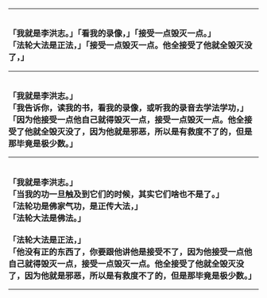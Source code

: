 <h3>
<hr>
<br>「我就是李洪志。」「看我的录像，」「接受一点毁灭一点。」
<br>「法轮大法是正法，」「接受一点毁灭一点。他全接受了他就全毁灭没了，」
<hr>
<br>「我就是李洪志。」
<br>「我告诉你，读我的书，看我的录像，或听我的录音去学法学功，」
<br>「因为他接受一点他自己就得毁灭一点，接受一点毁灭一点。他全接受了他就全毁灭没了，因为他就是邪恶，所以是有救度不了的，但是那毕竟是极少数。」
<hr>
<br>「我就是李洪志。」
<br>「当我的功一旦触及到它们的时候，其实它们啥也不是了。」
<br>「法轮功是佛家气功，是正传大法，」
<br>「法轮大法是佛法。」
<br>
<br>「法轮大法是正法，」
<br>「他没有正的东西了，你要跟他讲他是接受不了，因为他接受一点他自己就得毁灭一点，接受一点毁灭一点。他全接受了他就全毁灭没了，因为他就是邪恶，所以是有救度不了的，但是那毕竟是极少数。」
<hr>
</h3>
